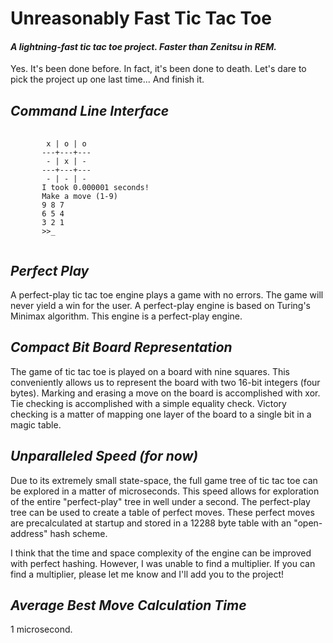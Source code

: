 # Unreasonably Fast Tic Tac Toe
 
#### *A lightning-fast tic tac toe project. Faster than Zenitsu in REM.*

Yes. It's been done before. In fact, it's been done to death. Let's dare to pick the project
up one last time... And finish it.

## *Command Line Interface*

<pre>
 <code>
        x | o | o
       ---+---+---
        - | x | -
       ---+---+---
        - | - | -
       I took 0.000001 seconds!
       Make a move (1-9)
       9 8 7
       6 5 4
       3 2 1
       >>_
 </code>
</pre>

## *Perfect Play*

<p>
A perfect-play tic tac toe engine plays a game with no errors. The game will never yield a
win for the user. A perfect-play engine is based on Turing's Minimax algorithm. This engine
is a perfect-play engine.
</p> 

## *Compact Bit Board Representation*

<p>
The game of tic tac toe is played on a board with nine squares. This conveniently allows us
to represent the board with two 16-bit integers (four bytes). Marking and erasing a move on
the board is accomplished with xor. Tie checking is accomplished with a simple equality
check. Victory checking is a matter of mapping one layer of the board to a single bit in a 
magic table.
</p> 

## *Unparalleled Speed (for now)*

<p>
Due to its extremely small state-space, the full game tree of tic tac toe can be explored in 
a matter of microseconds. This speed allows for exploration of the entire "perfect-play" tree 
in well under a second. The perfect-play tree can be used to create a table of perfect moves.
These perfect moves are precalculated at startup and stored in a 12288 byte table with an
"open-address" hash scheme.
</p>

<p>
I think that the time and space complexity of the engine can be improved with 
perfect hashing. However, I was unable to find a multiplier. If you can find a 
multiplier, please let me know and I'll add you to the project!
</p>

## *Average Best Move Calculation Time*

1 microsecond.

